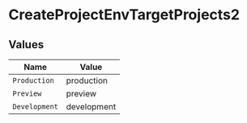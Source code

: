 # CreateProjectEnvTargetProjects2


## Values

| Name          | Value         |
| ------------- | ------------- |
| `Production`  | production    |
| `Preview`     | preview       |
| `Development` | development   |